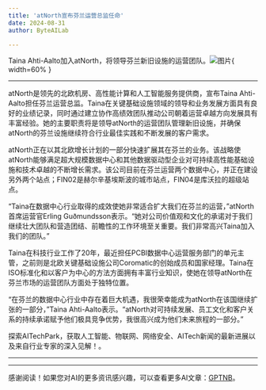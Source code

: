 ```yaml
---
title: 'atNorth宣布芬兰运营总监任命'
date: 2024-08-31
author: ByteAILab

---
```


Taina Ahti-Aalto加入atNorth，将领导芬兰新旧设施的运营团队。![图片](https://ai-techpark.com/wp-content/uploads/2024/08/atNorth-A-960x540.jpg){ width=60% }

---
atNorth是领先的北欧机房、高性能计算和人工智能服务提供商，宣布Taina Ahti-Aalto担任芬兰运营总监。Taina在关键基础设施领域的领导和业务发展方面具有良好的业绩记录，同时通过建立协作高绩效团队推动公司朝着运营卓越方向发展具有丰富经验。她的主要职责将是领导atNorth的运营团队管理新旧设施，并确保atNorth的芬兰设施继续符合行业最佳实践和不断发展的客户需求。

atNorth正在以其北欧增长计划的一部分快速扩展其在芬兰的业务。该战略使atNorth能够满足超大规模数据中心和其他数据驱动型企业对可持续高性能基础设施和技术卓越的不断增长需求。该公司目前在芬兰运营两个数据中心，并正在建设另外两个站点；FIN02是赫尔辛基埃斯波的城市站点，FIN04是库沃拉的超级站点。

“Taina在数据中心行业取得的成效使她非常适合扩大我们在芬兰的运营，”atNorth首席运营官Erling Guðmundsson表示。“她对公司价值观和文化的承诺对于我们继续壮大团队和营造团结、前瞻性的工作环境至关重要。我们非常高兴Taina加入我们的团队。”

Taina在科技行业工作了20年，最近担任PCBI数据中心运营服务部门的单元主管，之前则是北欧关键基础设施公司Coromatic的创始成员和国家经理。Taina在ISO标准化和以客户为中心的方法方面拥有丰富行业知识，使她在领导atNorth在芬兰市场的运营团队方面处于独特位置。

“在芬兰的数据中心行业中存在着巨大机遇，我很荣幸能成为atNorth在该国继续扩张的一部分，”Taina Ahti-Aalto表示。“atNorth对可持续发展、员工文化和客户关系的持续承诺赋予他们极具竞争优势，我很高兴成为他们未来旅程的一部分。”

探索AITechPark，获取人工智能、物联网、网络安全、AITech新闻的最新进展以及来自行业专家的深入见解！。

---
---
感谢阅读！如果您对AI的更多资讯感兴趣，可以查看更多AI文章：[GPTNB](https://gptnb.com)。
